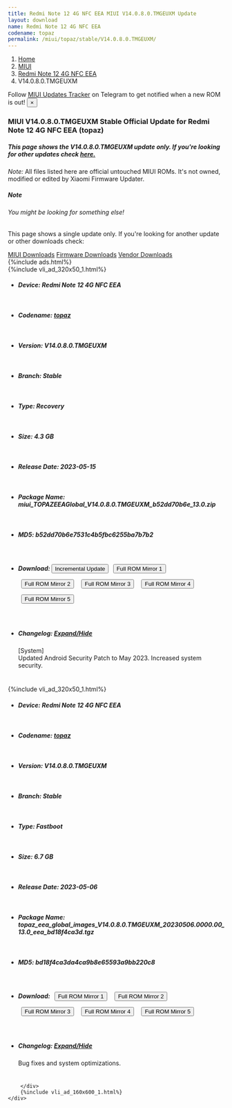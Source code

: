 ```yaml
---
title: Redmi Note 12 4G NFC EEA MIUI V14.0.8.0.TMGEUXM Update
layout: download
name: Redmi Note 12 4G NFC EEA
codename: topaz
permalink: /miui/topaz/stable/V14.0.8.0.TMGEUXM/
---
```

<nav aria-label="breadcrumb">
    <ol class="breadcrumb">
        <li class="breadcrumb-item"><a href="/">Home</a></li>
        <li class="breadcrumb-item"><a href="/miui/">MIUI</a></li>
        <li class="breadcrumb-item"><a href="/miui/topaz/">Redmi Note 12 4G NFC EEA</a></li>
        <li class="breadcrumb-item active" aria-current="page">V14.0.8.0.TMGEUXM</li>
    </ol>
</nav>
<div class="alert alert-primary alert-dismissible fade show" role="alert">
    Follow <a href="https://t.me/MIUIUpdatesTracker" class="alert-link">MIUI Updates Tracker</a> on Telegram to get
    notified when a new ROM is out!
    <button type="button" class="close" data-dismiss="alert" aria-label="Close">
        <span aria-hidden="true">&times;</span>
    </button>
</div>
<div class="col-12 mx-auto">
    <h3 class="title bg-light p-2 rounded">MIUI V14.0.8.0.TMGEUXM Stable Official Update for Redmi Note 12 4G NFC EEA (topaz)</h3>
    <h5>This page shows the V14.0.8.0.TMGEUXM update only. If you're looking for other updates check
        <a href="/miui/topaz/">here.</a></h5>
    <p><i>Note: </i>All files listed here are official untouched MIUI ROMs.
        It's not owned, modified or edited by Xiaomi Firmware Updater.</p>
    <div class="card">
        <div class="card-body">
            <h5 class="card-title">Note</h5>
            <h6 class="card-subtitle mb-2 text-muted">You might be looking for something else!</h6>
            <p class="card-text">This page shows a single update only.
                If you're looking for another update or other downloads check:</p>
            <a href="/miui/" class="card-link">MIUI Downloads</a>
            <a href="/firmware/" class="card-link">Firmware Downloads</a>
            <a href="/vendor/" class="card-link">Vendor Downloads</a>
        </div>
    </div>
    {%include ads.html%}
    <div class="row justify-content-center">
        <div class="col-10" id="downloads">
                    <div class="card card-body">
            {%include vli_ad_320x50_1.html%}
            <ul class="list-unstyled">
                <li style="padding-bottom: 10px;">
                    <h5><b>Device: </b>Redmi Note 12 4G NFC EEA</h5>
                </li>
                <li style="padding-bottom: 10px;">
                    <h5><b>Codename: </b> <a href="/miui/topaz/" target="_blank">topaz</a> </h5>
                </li>
                <li style="padding-bottom: 10px;">
                    <h5><b>Version: </b>V14.0.8.0.TMGEUXM</h5>
                </li>
                <li style="padding-bottom: 10px;">
                    <h5><b>Branch: </b>Stable</h5>
                </li>
                <li style="padding-bottom: 10px;">
                    <h5><b>Type: </b>Recovery</h5>
                </li>
                <li style="padding-bottom: 10px;">
                    <h5><b>Size: </b>4.3 GB</h5>
                </li>
                <li style="padding-bottom: 10px;">
                    <h5><b>Release Date: </b>2023-05-15</h5>
                </li>
                <li style="padding-bottom: 10px;">
                    <h5><b>Package Name: </b><span id="filename" class="text-dark">miui_TOPAZEEAGlobal_V14.0.8.0.TMGEUXM_b52dd70b6e_13.0.zip</span></h5>
                </li>
                <li style="padding-bottom: 10px;">
                    <h5><b>MD5: </b><span id="md5" class="text-muted">b52dd70b6e7531c4b5fbc6255ba7b7b2</span></h5>
                </li>
                <li style="padding-bottom: 10px;">
                    <h5><b>Download: </b><button type="button" id="incremental_download" class="btn btn-warning" onclick="window.open('https://bigota.d.miui.com/V14.0.8.0.TMGEUXM/miui-blockota-topaz_eea_global-V14.0.7.0.TMGEUXM-V14.0.8.0.TMGEUXM-0356630ba4-13.0.zip', '_blank');"><i class="fa fa-download"></i> Incremental Update</button> <button type="button" id="download" class="btn btn-primary" style="margin: 7px;" onclick="window.open('https://cdnorg.d.miui.com/V14.0.8.0.TMGEUXM/miui_TOPAZEEAGlobal_V14.0.8.0.TMGEUXM_b52dd70b6e_13.0.zip', '_blank');"><i class="fa fa-download"></i> Full ROM Mirror 1</button> <button type="button" id="download" class="btn btn-primary" style="margin: 7px;" onclick="window.open('https://bkt-sgp-miui-ota-update-alisgp.oss-ap-southeast-1.aliyuncs.com/V14.0.8.0.TMGEUXM/miui_TOPAZEEAGlobal_V14.0.8.0.TMGEUXM_b52dd70b6e_13.0.zip', '_blank');"><i class="fa fa-download"></i> Full ROM Mirror 2</button> <button type="button" id="download" class="btn btn-primary" style="margin: 7px;" onclick="window.open('https://bn.d.miui.com/V14.0.8.0.TMGEUXM/miui_TOPAZEEAGlobal_V14.0.8.0.TMGEUXM_b52dd70b6e_13.0.zip', '_blank');"><i class="fa fa-download"></i> Full ROM Mirror 3</button> <button type="button" id="download" class="btn btn-primary" style="margin: 7px;" onclick="window.open('https://bigota.d.miui.com/V14.0.8.0.TMGEUXM/miui_TOPAZEEAGlobal_V14.0.8.0.TMGEUXM_b52dd70b6e_13.0.zip', '_blank');"><i class="fa fa-download"></i> Full ROM Mirror 4</button> <button type="button" id="download" class="btn btn-primary" style="margin: 7px;" onclick="window.open('https://hugeota.d.miui.com/V14.0.8.0.TMGEUXM/miui_TOPAZEEAGlobal_V14.0.8.0.TMGEUXM_b52dd70b6e_13.0.zip', '_blank');"><i class="fa fa-download"></i> Full ROM Mirror 5</button></h5>
                </li>
                <li style="padding-bottom: 10px;">
                    <h5><b>Changelog: </b><a href="#topaz_1_changelog" data-toggle="collapse" role="button"
                            aria-expanded="false" aria-controls="topaz_1_changelog"> <i class="fa fa-arrow-down"
                                aria-hidden="true"></i> Expand/Hide</a></h5>
                    <div class="collapse" id="topaz_1_changelog">
                        <p id="changelog_text">[System]<br>Updated Android Security Patch to May 2023. Increased system security.</p>
                    </div>
                </li>
            </ul>
        </div>
        <div class="card card-body">
            {%include vli_ad_320x50_1.html%}
            <ul class="list-unstyled">
                <li style="padding-bottom: 10px;">
                    <h5><b>Device: </b>Redmi Note 12 4G NFC EEA</h5>
                </li>
                <li style="padding-bottom: 10px;">
                    <h5><b>Codename: </b> <a href="/miui/topaz/" target="_blank">topaz</a> </h5>
                </li>
                <li style="padding-bottom: 10px;">
                    <h5><b>Version: </b>V14.0.8.0.TMGEUXM</h5>
                </li>
                <li style="padding-bottom: 10px;">
                    <h5><b>Branch: </b>Stable</h5>
                </li>
                <li style="padding-bottom: 10px;">
                    <h5><b>Type: </b>Fastboot</h5>
                </li>
                <li style="padding-bottom: 10px;">
                    <h5><b>Size: </b>6.7 GB</h5>
                </li>
                <li style="padding-bottom: 10px;">
                    <h5><b>Release Date: </b>2023-05-06</h5>
                </li>
                <li style="padding-bottom: 10px;">
                    <h5><b>Package Name: </b><span id="filename" class="text-dark">topaz_eea_global_images_V14.0.8.0.TMGEUXM_20230506.0000.00_13.0_eea_bd18f4ca3d.tgz</span></h5>
                </li>
                <li style="padding-bottom: 10px;">
                    <h5><b>MD5: </b><span id="md5" class="text-muted">bd18f4ca3da4ca9b8e65593a9bb220c8</span></h5>
                </li>
                <li style="padding-bottom: 10px;">
                    <h5><b>Download: </b> <button type="button" id="download" class="btn btn-primary" style="margin: 7px;" onclick="window.open('https://cdnorg.d.miui.com/V14.0.8.0.TMGEUXM/topaz_eea_global_images_V14.0.8.0.TMGEUXM_20230506.0000.00_13.0_eea_bd18f4ca3d.tgz', '_blank');"><i class="fa fa-download"></i> Full ROM Mirror 1</button> <button type="button" id="download" class="btn btn-primary" style="margin: 7px;" onclick="window.open('https://bkt-sgp-miui-ota-update-alisgp.oss-ap-southeast-1.aliyuncs.com/V14.0.8.0.TMGEUXM/topaz_eea_global_images_V14.0.8.0.TMGEUXM_20230506.0000.00_13.0_eea_bd18f4ca3d.tgz', '_blank');"><i class="fa fa-download"></i> Full ROM Mirror 2</button> <button type="button" id="download" class="btn btn-primary" style="margin: 7px;" onclick="window.open('https://bn.d.miui.com/V14.0.8.0.TMGEUXM/topaz_eea_global_images_V14.0.8.0.TMGEUXM_20230506.0000.00_13.0_eea_bd18f4ca3d.tgz', '_blank');"><i class="fa fa-download"></i> Full ROM Mirror 3</button> <button type="button" id="download" class="btn btn-primary" style="margin: 7px;" onclick="window.open('https://bigota.d.miui.com/V14.0.8.0.TMGEUXM/topaz_eea_global_images_V14.0.8.0.TMGEUXM_20230506.0000.00_13.0_eea_bd18f4ca3d.tgz', '_blank');"><i class="fa fa-download"></i> Full ROM Mirror 4</button> <button type="button" id="download" class="btn btn-primary" style="margin: 7px;" onclick="window.open('https://hugeota.d.miui.com/V14.0.8.0.TMGEUXM/topaz_eea_global_images_V14.0.8.0.TMGEUXM_20230506.0000.00_13.0_eea_bd18f4ca3d.tgz', '_blank');"><i class="fa fa-download"></i> Full ROM Mirror 5</button></h5>
                </li>
                <li style="padding-bottom: 10px;">
                    <h5><b>Changelog: </b><a href="#topaz_2_changelog" data-toggle="collapse" role="button"
                            aria-expanded="false" aria-controls="topaz_2_changelog"> <i class="fa fa-arrow-down"
                                aria-hidden="true"></i> Expand/Hide</a></h5>
                    <div class="collapse" id="topaz_2_changelog">
                        <p id="changelog_text">Bug fixes and system optimizations.</p>
                    </div>
                </li>
            </ul>
        </div>

        </div>
        {%include vli_ad_160x600_1.html%}
    </div>
</div>
